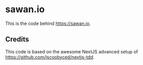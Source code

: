 # sawan.io

This is the code behind https://sawan.io.

## Credits

This code is based on the awesome NextJS advanced setup of https://github.com/jscoobyced/nextjs-tdd.
